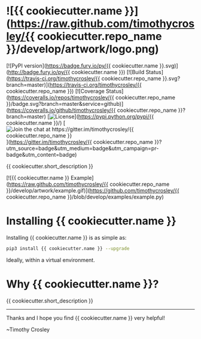 ![{{ cookiecutter.name }}](https://raw.github.com/timothycrosley/{{ cookiecutter.repo_name }}/develop/artwork/logo.png)
===================

[![PyPI version](https://badge.fury.io/py/{{ cookiecutter.name }}.svg)](http://badge.fury.io/py/{{ cookiecutter.name }})
[![Build Status](https://travis-ci.org/timothycrosley/{{ cookiecutter.repo_name }}.svg?branch=master)](https://travis-ci.org/timothycrosley/{{ cookiecutter.repo_name }})
[![Coverage Status](https://coveralls.io/repos/timothycrosley/{{ cookiecutter.repo_name }}/badge.svg?branch=master&service=github)](https://coveralls.io/github/timothycrosley/{{ cookiecutter.repo_name }}?branch=master)
[![License](https://img.shields.io/github/license/mashape/apistatus.svg)](https://pypi.python.org/pypi/{{ cookiecutter.name }}/)
[![Join the chat at https://gitter.im/timothycrosley/{{ cookiecutter.repo_name }}](https://badges.gitter.im/Join%20Chat.svg)](https://gitter.im/timothycrosley/{{ cookiecutter.repo_name }}?utm_source=badge&utm_medium=badge&utm_campaign=pr-badge&utm_content=badge)

{{ cookiecutter.short_description }}

[![{{ cookiecutter.name }} Example](https://raw.github.com/timothycrosley/{{ cookiecutter.repo_name }}/develop/artwork/example.gif)](https://github.com/timothycrosley/{{ cookiecutter.repo_name }}/blob/develop/examples/example.py)


Installing {{ cookiecutter.name }}
===================

Installing {{ cookiecutter.name }} is as simple as:

```bash
pip3 install {{ cookiecutter.name }} --upgrade
```

Ideally, within a virtual environment.


Why {{ cookiecutter.name }}?
===================

{{ cookiecutter.short_description }}

--------------------------------------------

Thanks and I hope you find {{ cookiecutter.name }} very helpful!

~Timothy Crosley

